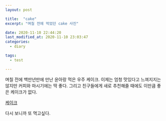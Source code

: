 ```yaml
---
layout: post

title:  "cake"
excerpt: "며칠 전에 먹었던 cake 사진"

date: 2020-11-10 22:44:20
last_modified_at: 2020-11-10 23:03:47
categories:
  - diary

tags:
  - test

---
```


며칠 전에 백만년만에 만난 윤아랑 먹은 우주 케이크.
이제는 엄청 맛있다고 느껴지지는 않지만 커피와 마시기에는 딱 좋다. 그리고 친구들에게 새로 추천해줄 때에도 이만큼 좋은 케이크가 없다.

[케이크](/assets/images/posts/cake.jpg)

다시 보니까 또 먹고싶다.
